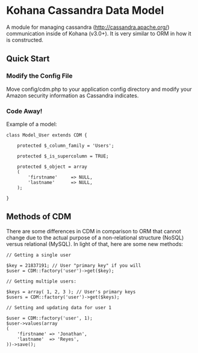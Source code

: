 # Kohana Cassandra Data Model

A module for managing cassandra (http://cassandra.apache.org/) communication inside of Kohana (v3.0+).  It is very similar to ORM in how it is constructed.

## Quick Start

### Modify the Config File

Move config/cdm.php to your application config directory and modify your Amazon security information as Cassandra indicates.

### Code Away!

Example of a model:

    class Model_User extends CDM {
        
		protected $_column_family = 'Users';
		
		protected $_is_supercolumn = TRUE;
		
		protected $_object = array
		(
			'firstname' 	=> NULL,
			'lastname'		=> NULL,
		);
        
    }
	
## Methods of CDM

There are some differences in CDM in comparison to ORM that cannot change due to the actual purpose of a non-relational structure (NoSQL) versus relational (MySQL).  In light of that, here are some new methods:

	// Getting a single user

	$key = 21837191; // User "primary key" if you will
	$user = CDM::factory('user')->get($key);
	
	// Getting multiple users:
	
	$keys = array( 1, 2, 3 ); // User's primary keys
	$users = CDM::factory('user')->get($keys);
	
	// Setting and updating data for user 1
	
	$user = CDM::factory('user', 1);
	$user->values(array
	(
		'firstname' => 'Jonathan',
		'lastname'	=> 'Reyes',
	))->save();